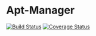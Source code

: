 # Apt-Manager
[![Build Status](https://travis-ci.org/greygatch/apt-manager.svg?branch=master)](https://travis-ci.org/greygatch/apt-manager)
[![Coverage Status](https://coveralls.io/repos/greygatch/apt-manager/badge.svg)](https://coveralls.io/r/greygatch/apt-manager)
